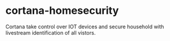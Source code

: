 # cortana-homesecurity
Cortana take control over IOT devices and secure household with livestream identification of all vistors.
